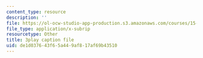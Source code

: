 ```yaml
---
content_type: resource
description: ''
file: https://ol-ocw-studio-app-production.s3.amazonaws.com/courses/15-071-the-analytics-edge-spring-2017/de1d037643f65a449af817af69b43510_CLaRAzHxJGo.vtt
file_type: application/x-subrip
resourcetype: Other
title: 3play caption file
uid: de1d0376-43f6-5a44-9af8-17af69b43510
---
```

